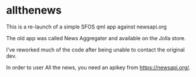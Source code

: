 # allthenews
This is a re-launch of a simple SFOS qml app against newsapi.org

The old app was called News Aggregater and available on the Jolla store. 

I've reworked much of the code after being unable to contact the original dev.

In order to user All the news, you need an apikey from https://newsapi.org/.
